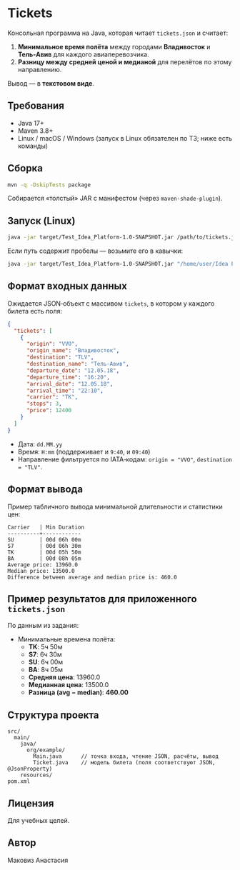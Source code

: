 # Tickets

Консольная программа на Java, которая читает `tickets.json` и считает:

1) **Минимальное время полёта** между городами **Владивосток** и **Тель‑Авив** для каждого авиаперевозчика.  
2) **Разницу между средней ценой и медианой** для перелётов по этому направлению.

Вывод — в **текстовом виде**.

## Требования
- Java 17+
- Maven 3.8+
- Linux / macOS / Windows (запуск в Linux обязателен по ТЗ; ниже есть команды)

## Сборка
```bash
mvn -q -DskipTests package
```
Собирается «толстый» JAR с манифестом (через `maven-shade-plugin`).

## Запуск (Linux)
```bash
java -jar target/Test_Idea_Platform-1.0-SNAPSHOT.jar /path/to/tickets.json
```
Если путь содержит пробелы — возьмите его в кавычки:
```bash
java -jar target/Test_Idea_Platform-1.0-SNAPSHOT.jar "/home/user/Idea Platform/tickets.json"
```

## Формат входных данных
Ожидается JSON‑объект с массивом `tickets`, в котором у каждого билета есть поля:
```json
{
  "tickets": [
    {
      "origin": "VVO",
      "origin_name": "Владивосток",
      "destination": "TLV",
      "destination_name": "Тель-Авив",
      "departure_date": "12.05.18",
      "departure_time": "16:20",
      "arrival_date": "12.05.18",
      "arrival_time": "22:10",
      "carrier": "TK",
      "stops": 3,
      "price": 12400
    }
  ]
}
```
- Дата: `dd.MM.yy`  
- Время: `H:mm` (поддерживает и `9:40`, и `09:40`)  
- Направление фильтруется по IATA‑кодам: `origin = "VVO"`, `destination = "TLV"`.

## Формат вывода
Пример табличного вывода минимальной длительности и статистики цен:
```
Carrier   | Min Duration
----------+------------
SU        | 00d 06h 00m
S7        | 00d 06h 30m
TK        | 00d 05h 50m
BA        | 00d 08h 05m
Average price: 13960.0
Median price: 13500.0
Difference between average and median price is: 460.0
```

## Пример результатов для приложенного `tickets.json`
По данным из задания:

- Минимальные времена полёта:
  - **TK**: 5ч 50м  
  - **S7**: 6ч 30м  
  - **SU**: 6ч 00м  
  - **BA**: 8ч 05м
  - **Средняя цена**: 13960.0
  - **Медианная цена**: 13500.0
  - **Разница (avg − median)**: **460.00**

## Структура проекта
```
src/
  main/
    java/
      org/example/
        Main.java      // точка входа, чтение JSON, расчёты, вывод
        Ticket.java    // модель билета (поля соответствуют JSON, @JsonProperty)
    resources/
pom.xml
```
## Лицензия
Для учебных целей.

## Автор
Маковиз Анастасия
